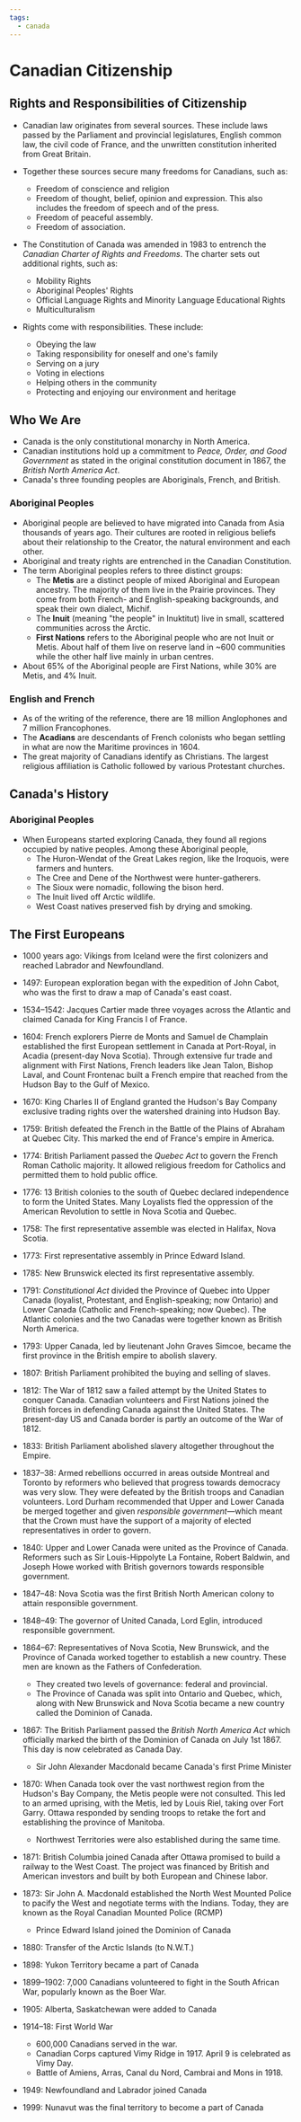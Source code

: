 ```yaml
---
tags:
  - canada
---
```

# Canadian Citizenship
## Rights and Responsibilities of Citizenship
- Canadian law originates from several sources. These include laws passed by the Parliament and provincial legislatures, English common law, the civil code of France, and the unwritten constitution inherited from Great Britain.
- Together these sources secure many freedoms for Canadians, such as:
	- Freedom of conscience and religion
	- Freedom of thought, belief, opinion and expression. This also includes the freedom of speech and of the press.
	- Freedom of peaceful assembly.
	- Freedom of association.

- The Constitution of Canada was amended in 1983 to entrench the *Canadian Charter of Rights and Freedoms*. The charter sets out additional rights, such as:
	- Mobility Rights
	- Aboriginal Peoples' Rights
	- Official Language Rights and Minority Language Educational Rights
	- Multiculturalism

- Rights come with responsibilities. These include:
	- Obeying the law
	- Taking responsibility for oneself and one's family
	- Serving on a jury
	- Voting in elections
	- Helping others in the community
	- Protecting and enjoying our environment and heritage

## Who We Are
- Canada is the only constitutional monarchy in North America.
- Canadian institutions hold up a commitment to *Peace, Order, and Good Government* as stated in the original constitution document in 1867, the *British North America Act*.
- Canada's three founding peoples are Aboriginals, French, and British.
### Aboriginal Peoples
- Aboriginal people are believed to have migrated into Canada from Asia thousands of years ago. Their cultures are rooted in religious beliefs about their relationship to the Creator, the natural environment and each other.
- Aboriginal and treaty rights are entrenched in the Canadian Constitution.
- The term Aboriginal peoples refers to three distinct groups:
	- The **Metis** are a distinct people of mixed Aboriginal and European ancestry. The majority of them live in the Prairie provinces. They come from both French- and English-speaking backgrounds, and speak their own dialect, Michif.
	- The **Inuit** (meaning  "the people" in Inuktitut) live in small, scattered communities across the Arctic. 
	- **First Nations** refers to the Aboriginal people who are not Inuit or Metis. About half of them live on reserve land in ~600 communities while the other half live mainly in urban centres.
- About 65% of the Aboriginal people are First Nations, while 30% are Metis, and 4% Inuit.
### English and French
- As of the writing of the reference, there are 18 million Anglophones and 7 million Francophones. 
- The **Acadians** are descendants of French colonists who began settling in what are now the Maritime provinces in 1604.
- The great majority of Canadians identify as Christians. The largest religious affiliation is Catholic followed by various Protestant churches.
## Canada's History
### Aboriginal Peoples
- When Europeans started exploring Canada, they found all regions occupied by native peoples. Among these Aboriginal people, 
	- The Huron-Wendat of the Great Lakes region, like the Iroquois, were farmers and hunters.
	- The Cree and Dene of the Northwest were hunter-gatherers.
	- The Sioux were nomadic, following the bison herd.
	- The Inuit lived off Arctic wildlife.
	- West Coast natives preserved fish by drying and smoking.
## The First Europeans
- 1000 years ago: Vikings from Iceland were the first colonizers and reached Labrador and Newfoundland.
-  1497: European exploration began with the expedition of John Cabot, who was the first to draw a map of Canada's east coast.
- 1534–1542: Jacques Cartier made three voyages across the Atlantic and claimed Canada for King Francis I of France.
- 1604: French explorers Pierre de Monts and Samuel de Champlain established the first European settlement in Canada at Port-Royal, in Acadia (present-day Nova Scotia). Through extensive fur trade and alignment with First Nations, French leaders like Jean Talon, Bishop Laval, and Count Frontenac built a French empire that reached from the Hudson Bay to the Gulf of Mexico.
- 1670: King Charles II of England granted the Hudson's Bay Company exclusive trading rights over the watershed draining into Hudson Bay.
- 1759: British defeated the French in the Battle of the Plains of Abraham at Quebec City. This marked the end of France's empire in America.
- 1774: British Parliament passed the *Quebec Act* to govern the French Roman Catholic majority. It allowed religious freedom for Catholics and permitted them to hold public office.
- 1776: 13 British colonies to the south of Quebec declared independence to form the United States. Many Loyalists fled the oppression of the American Revolution to settle in Nova Scotia and Quebec.

- 1758: The first representative assemble was elected in Halifax, Nova Scotia.
- 1773: First representative assembly in Prince Edward Island.
- 1785: New Brunswick elected its first representative assembly.
- 1791: *Constitutional Act* divided the Province of Quebec into Upper Canada (loyalist, Protestant, and English-speaking; now Ontario) and Lower Canada (Catholic and French-speaking; now Quebec). The Atlantic colonies and the two Canadas were together known as British North America.
- 1793: Upper Canada, led by lieutenant John Graves Simcoe, became the first province in the British empire to abolish slavery.
- 1807: British Parliament prohibited the buying and selling of slaves.
- 1812: The War of 1812 saw a failed attempt by the United States to conquer Canada. Canadian volunteers and First Nations joined the British forces in defending Canada against the United States. The present-day US and Canada border is partly an outcome of the War of 1812.
- 1833: British Parliament abolished slavery altogether throughout the Empire.
- 1837–38: Armed rebellions occurred in areas outside Montreal and Toronto by reformers who believed that progress towards democracy was very slow. They were defeated by the British troops and Canadian volunteers. Lord Durham recommended that Upper and Lower Canada be merged together and given *responsible government*—which meant that the Crown must have the support of a majority of elected representatives in order to govern.
- 1840: Upper and Lower Canada were united as the Province of Canada. Reformers such as Sir Louis-Hippolyte La Fontaine, Robert Baldwin, and Joseph Howe worked with British governors towards responsible government. 
- 1847–48: Nova Scotia was the first British North American colony to attain responsible government.
- 1848–49: The governor of United Canada, Lord Eglin, introduced responsible government.
- 1864–67: Representatives of Nova Scotia, New Brunswick, and the Province of Canada worked together to establish a new country. These men are known as the Fathers of Confederation. 
	- They created two levels of governance: federal and provincial. 
	- The Province of Canada was split into Ontario and Quebec, which, along with New Brunswick and Nova Scotia became a new country called the Dominion of Canada.
- 1867: The British Parliament passed the *British North America Act* which officially marked the birth of the Dominion of Canada on July 1st 1867. This day is now celebrated as Canada Day.
	- Sir John Alexander Macdonald became Canada's first Prime Minister
- 1870: When Canada took over the vast northwest region from the Hudson's Bay Company, the Metis people were not consulted. This led to an armed uprising, with the Metis, led by Louis Riel, taking over Fort Garry. Ottawa responded by sending troops to retake the fort and establishing the province of Manitoba.
	- Northwest Territories were also established during the same time.
- 1871: British Columbia joined Canada after Ottawa promised to build a railway to the West Coast. The project was financed by British and American investors and built by both European and Chinese labor. 
- 1873: Sir John A. Macdonald established the North West Mounted Police to pacify the West and negotiate terms with the Indians. Today, they are known as the Royal Canadian Mounted Police (RCMP)
	- Prince Edward Island joined the Dominion of Canada
- 1880: Transfer of the Arctic Islands (to N.W.T.) 
- 1898: Yukon Territory became a part of Canada
- 1899–1902: 7,000 Canadians  volunteered to fight in the South African War, popularly known as the Boer War.
- 1905: Alberta, Saskatchewan were added to Canada
- 1914–18: First World War
	- 600,000 Canadians served in the war.
	- Canadian Corps captured Vimy Ridge in 1917. April 9 is celebrated as Vimy Day.
	- Battle of Amiens, Arras, Canal du Nord, Cambrai and Mons in 1918.
- 1949: Newfoundland and Labrador joined Canada
- 1999: Nunavut was the final territory to become a part of Canada
